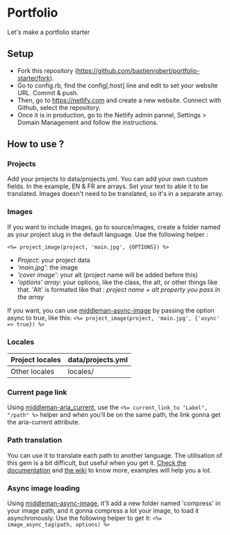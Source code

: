 # Portfolio
Let's make a portfolio starter

## Setup
- Fork this repository (https://github.com/bastienrobert/portfolio-starter/fork).
- Go to config.rb, find the  config[:host] line and edit to set your website URL. Commit & push.
- Then, go to https://netlify.com and create a new website. Connect with Github, select the repository.
- Once it is in production, go to the Netlify admin pannel, Settings > Domain Management and follow the instructions.

## How to use ?
### Projects
Add your projects to data/projects.yml. You can add your own custom fields.
In the example, EN & FR are arrays. Set your text to able it to be translated. Images doesn't need to be translated, so it's in a separate array.

### Images
If you want to include images, go to source/images, create a folder named as your project slug in the default language.
Use the following helper :
```
<%= project_image(project, 'main.jpg', {OPTIONS}) %>
```
- *Project*: your project data
- *'main.jpg'*: the image
- *'cover image'*: your alt (project name will be added before this)
- *'options' array*: your options, like the class, the alt, or other things like that. 'Alt' is formated like that : _project name + alt property you pass in the array_

If you want, you can use [middleman-async-image](https://github.com/bastienrobert/middleman-async-image) by passing the option async to true, like this: `<%= project_image(project, 'main.jpg', {'async' => true}) %>`

### Locales
| Project locales | data/projects.yml |
|-----------------|-------------------|
| Other locales   | locales/          |

### Current page link
Using [middleman-aria_current](https://github.com/thoughtbot/middleman-aria_current), use the `<%= current_link_to "Label", "/path" %>` helper and when you'll be on the same path, the link gonna get the aria-current attribute.

### Path translation
You can use it to translate each path to another language. The utilisation of this gem is a bit difficult, but useful when you get it. [Check the documentation](https://github.com/bastienrobert/middleman-transpath) and [the wiki](https://github.com/bastienrobert/middleman-transpath/wiki/) to know more, examples will help you a lot.

### Async image loading
Using [middleman-async-image](https://github.com/bastienrobert/middleman-async-image), it'll add a new folder named 'compress' in your image path, and it gonna compress a lot your image, to load it asynchronously. Use the following helper to get it: `<%= image_async_tag(path, options) %>`
